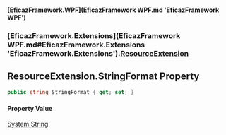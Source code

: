 #### [EficazFramework.WPF](EficazFramework WPF.md 'EficazFramework WPF')
### [EficazFramework.Extensions](EficazFramework WPF.md#EficazFramework.Extensions 'EficazFramework.Extensions').[ResourceExtension](EficazFramework.Extensions/ResourceExtension.md 'EficazFramework.Extensions.ResourceExtension')

## ResourceExtension.StringFormat Property

```csharp
public string StringFormat { get; set; }
```

#### Property Value
[System.String](https://docs.microsoft.com/en-us/dotnet/api/System.String 'System.String')